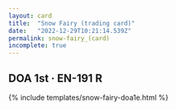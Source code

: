 ```yaml
---
layout: card
title:  "Snow Fairy (trading card)"
date:   "2022-12-29T10:21:14.539Z"
permalink: snow-fairy_(card)
incomplete: true
---
```


## DOA 1st &middot; EN-191 R

{% include templates/snow-fairy-doa1e.html %}
